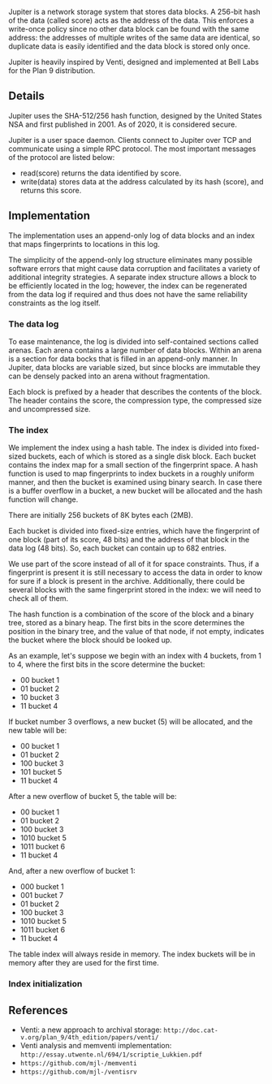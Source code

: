 Jupiter is a network storage system that stores data blocks.  A 256-bit
hash of the data (called score) acts as the address of the data.
This enforces a write-once policy since no other data block can be
found with the same address: the addresses of multiple writes of the
same data are identical, so duplicate data is easily identified and
the data block is stored only once.

Jupiter is heavily inspired by Venti, designed and implemented at Bell
Labs for the Plan 9 distribution.

Details
-------

Jupiter uses the SHA-512/256 hash function, designed by the United
States NSA and first published in 2001.  As of 2020, it is considered
secure.

Jupiter is a user space daemon.  Clients connect to Jupiter over TCP and
communicate using a simple RPC protocol.  The most important messages of
the protocol are listed below:

+ read(score) returns the data identified by score.
+ write(data) stores data at the address calculated by its hash (score),
  and returns this score.

Implementation
--------------

The implementation uses an append-only log of data blocks and an index
that maps fingerprints to locations in this log.

The simplicity of the append-only log structure eliminates many possible
software errors that might cause data corruption and facilitates a
variety of additional integrity strategies. A separate index structure
allows a block to be efficiently located in the log; however, the index
can be regenerated from the data log if required and thus does not have
the same reliability constraints as the log itself.

### The data log

To ease maintenance, the log is divided into self-contained sections
called arenas. Each arena contains a large number of data blocks. Within
an arena is a section for data bocks that is filled in an append-only
manner. In Jupiter, data blocks are variable sized, but since blocks are
immutable they can be densely packed into an arena without
fragmentation.

Each block is prefixed by a header that describes the contents of the
block.  The header contains the score, the compression type, the
compressed size and uncompressed size.

### The index

We implement the index using a hash table.  The index is divided into
fixed-sized buckets, each of which is stored as a single disk block.
Each bucket contains the index map for a small section of the
fingerprint space.  A hash function is used to map fingerprints to index
buckets in a roughly uniform manner, and then the bucket is examined
using binary search. In case there is a buffer overflow in a bucket, a
new bucket will be allocated and the hash function will change.

There are initially 256 buckets of 8K bytes each (2MB).

Each bucket is divided into fixed-size entries, which have the
fingerprint of one block (part of its score, 48 bits) and the address
of that block in the data log (48 bits).  So, each bucket can contain
up to 682 entries.

We use part of the score instead of all of it for space constraints.
Thus, if a fingerprint is present it is still necessary to access the
data in order to know for sure if a block is present in the archive.
Additionally, there could be several blocks with the same fingerprint
stored in the index: we will need to check all of them.

The hash function is a combination of the score of the block and a
binary tree, stored as a binary heap.  The first bits in the score
determines the position in the binary tree, and the value of that node,
if not empty, indicates the bucket where the block should be looked up.

As an example, let's suppose we begin with an index with 4 buckets, from
1 to 4, where the first bits in the score determine the bucket:

- 00 bucket 1
- 01 bucket 2
- 10 bucket 3
- 11 bucket 4

If bucket number 3 overflows, a new bucket (5) will be allocated, and
the new table will be:

- 00  bucket 1
- 01  bucket 2
- 100 bucket 3
- 101 bucket 5
- 11  bucket 4

After a new overflow of bucket 5, the table will be:

- 00   bucket 1
- 01   bucket 2
- 100  bucket 3
- 1010 bucket 5
- 1011 bucket 6
- 11   bucket 4

And, after a new overflow of bucket 1:

- 000  bucket 1
- 001  bucket 7
- 01   bucket 2
- 100  bucket 3
- 1010 bucket 5
- 1011 bucket 6
- 11   bucket 4

The table index will always reside in memory.  The index buckets will be
in memory after they are used for the first time.

### Index initialization

References
----------

* Venti: a new approach to archival storage: `http://doc.cat-v.org/plan_9/4th_edition/papers/venti/`
* Venti analysis and memventi implementation: `http://essay.utwente.nl/694/1/scriptie_Lukkien.pdf`
* `https://github.com/mjl-/memventi`
* `https://github.com/mjl-/ventisrv`
